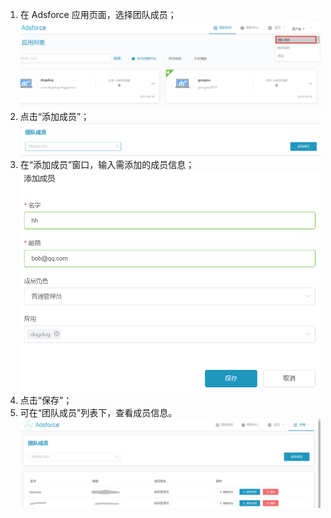 1. 在 Adsforce 应用页面，选择团队成员；
 ![select-members](select-members.png)
2. 点击“添加成员”；
 ![add-members](add-members.png)
 3. 在“添加成员”窗口，输入需添加的成员信息；
 ![fill-in-information](fill-in-information.png)
 4. 点击“保存”；
 5. 可在“团队成员”列表下，查看成员信息。
    ![member-list](member-list.png)
